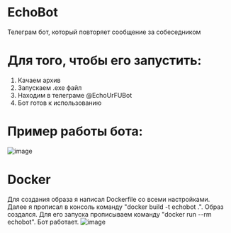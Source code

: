 # EchoBot
Телеграм бот, который повторяет сообщение за собеседником
# Для того, чтобы его запустить:
1) Качаем архив
2) Запускаем .exe файл
3) Находим в телеграме @EchoUrFUBot
4) Бот готов к использованию

# Пример работы бота:
![image](https://github.com/user-attachments/assets/ab42c796-5200-4f72-ad3f-3b40152ca205)

# Docker
Для создания образа я написал Dockerfile со всеми настройками. Далее я прописал в консоль команду "docker build -t echobot .". Образ создался. Для его запуска прописываем команду "docker run --rm echobot". Бот работает.
![image](https://github.com/user-attachments/assets/c4448f22-6485-4f13-9578-a6e0b28d5eed)

